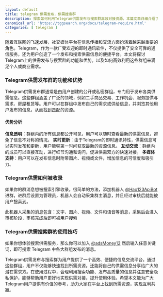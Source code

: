```yaml
---
layout: default
title: telegram 供需发布，供需搜索群
description: 探索如何利用Telegram供需发布与搜索群高效对接资源。本篇文章详细介绍了Telegram供需发布群的功能与优势，并提供了寻找合适群组、发布高效信息以及保护隐私安全的实用技巧。助力用户在Telegram平台上快速找到所需资源，实现互利共赢。了解更多Telegram供需群组的信息，提升信息发布与获取的效率。
canonical_url: 'https://tggsearch.org/docs/telegram-require.html'
categories: [ telegram ]
---
```

随着互联网的飞速发展，社交媒体平台在信息传播和交流方面扮演着越来越重要的角色。Telegram，作为一款广受欢迎的即时通讯软件，不仅提供了安全可靠的通信服务，还为用户创造了一个发布和搜索供需信息的便捷平台。本文将探讨Telegram上的供需发布与搜索群的功能和优势，以及如何高效利用这些群组来满足个人或商业需求。

### Telegram供需发布群的功能和优势
Telegram供需发布群通常是由用户创建的公开或私密群组，专门用于发布各类供需信息。这些群组涵盖了广泛的领域，例如二手商品交易、工作机会、服务提供与需求、房屋租赁等。用户可以在群组中发布自己的需求或供给信息，并浏览其他用户发布的信息，从而找到匹配的资源。

#### 优势分析
**信息透明**：群组内的所有信息都公开可见，用户可以随时查看最新的供需信息，避免了信息不对称的情况。
**实时更新**：由于Telegram的即时通讯特性，供需信息可以实时发布和更新，用户能够第一时间获取最新的资源信息。
**互动交流**：群组内的成员可以直接互动，进行细节沟通和询问，促进供需双方的快速对接。
**多媒体支持**：用户可以在发布信息时附带图片、视频或文件，增加信息的可信度和吸引力。

### Telegram供需如何被收录
如果你的群消息想被搜索引擎收录，很简单的方法，添加机器人 [@Hao123ApiBot](./302.html?target=https://t.me/Hao123ApiBot) 进群，进群后设置为管理员，机器人会自动采集群主消息，并且经过审核后就能被用户搜索到。

此机器人采集的消息包含：文字、图片、视频、文件和语音等消息，采集后会进入审核阶段，审核完成后即可被用户搜索


### Telegram供需搜索群的使用技巧
如果你想体验搜索供需服务，那么你可以加入 [@adsMoney12](./302.html?target=https://t.me/adsMoney12) 然后输入任意关键词，即可搜索 Telegram 中各大群组发布的消息。

Telegram供需发布与搜索群为用户提供了一个高效、便捷的信息交流平台。通过这些群组，用户不仅能够快速找到所需资源，还能将自己的供需信息分享给广大的潜在需求方。在使用过程中，合理利用搜索功能、发布高质量的信息并注意安全隐私保护，能够帮助用户更好地实现供需对接，提升使用体验。希望本文能为广大Telegram用户提供有价值的参考，助力大家在平台上找到所需资源，实现互利共赢。